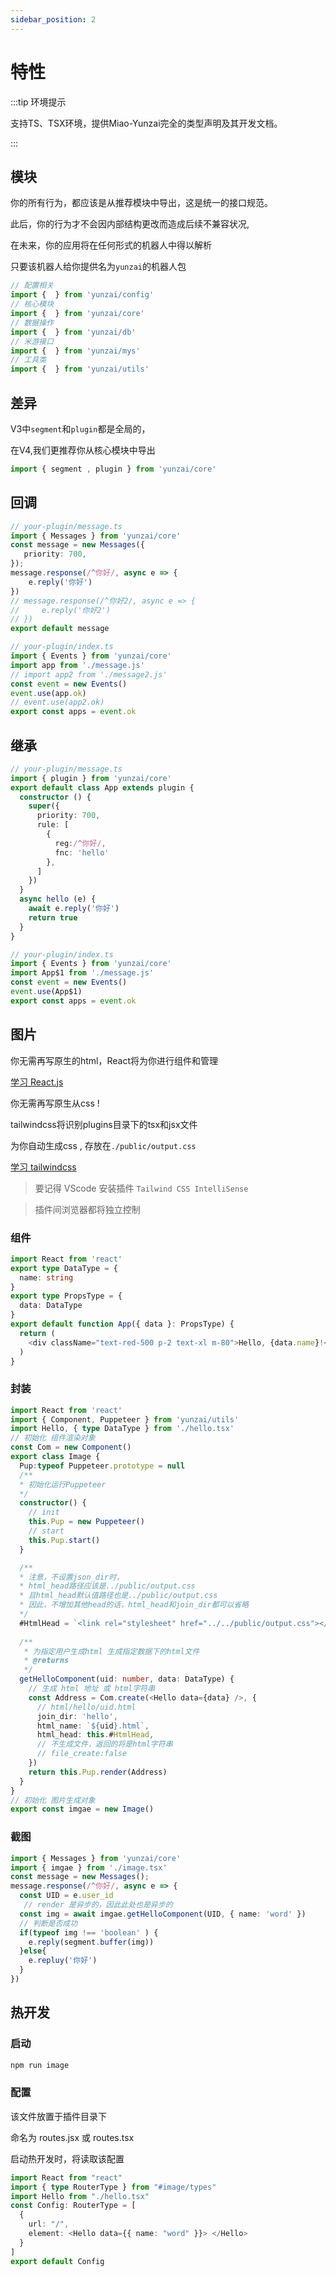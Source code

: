 ```yaml
---
sidebar_position: 2
---
```


# 特性


:::tip 环境提示

支持TS、TSX环境，提供Miao-Yunzai完全的类型声明及其开发文档。

:::

## 模块

你的所有行为，都应该是从推荐模块中导出，这是统一的接口规范。

此后，你的行为才不会因内部结构更改而造成后续不兼容状况,

在未来，你的应用将在任何形式的机器人中得以解析

只要该机器人给你提供名为`yunzai`的机器人包

```ts
// 配置相关
import {  } from 'yunzai/config'
// 核心模块
import {  } from 'yunzai/core'
// 数据操作
import {  } from 'yunzai/db'
// 米游接口
import {  } from 'yunzai/mys'
// 工具类
import {  } from 'yunzai/utils'
```

## 差异

V3中`segment`和`plugin`都是全局的，

在V4,我们更推荐你从核心模块中导出

```ts
import { segment , plugin } from 'yunzai/core'
```


## 回调

```ts
// your-plugin/message.ts
import { Messages } from 'yunzai/core'
const message = new Messages({
   priority: 700,
});
message.response(/^你好/, async e => {
    e.reply('你好')
})
// message.response(/^你好2/, async e => {
//     e.reply('你好2')
// })
export default message
```

```ts
// your-plugin/index.ts
import { Events } from 'yunzai/core'
import app from './message.js'
// import app2 from './message2.js'
const event = new Events()
event.use(app.ok)
// event.use(app2.ok)
export const apps = event.ok
```

## 继承

```ts
// your-plugin/message.ts
import { plugin } from 'yunzai/core'
export default class App extends plugin {
  constructor () {
    super({
      priority: 700,
      rule: [
        {
          reg:/^你好/,
          fnc: 'hello'
        },
      ]
    })
  }
  async hello (e) {
    await e.reply('你好')
    return true
  }
}
```

```ts
// your-plugin/index.ts
import { Events } from 'yunzai/core'
import App$1 from './message.js'
const event = new Events()
event.use(App$1)
export const apps = event.ok
```

##  图片

你无需再写原生的html，React将为你进行组件和管理

[学习 React.js](https://react.docschina.org/)

你无需再写原生从css !

tailwindcss将识别plugins目录下的tsx和jsx文件

为你自动生成css , 存放在`./public/output.css`

[学习 tailwindcss](https://www.tailwindcss.cn/)

> 要记得 VScode 安装插件 `Tailwind CSS IntelliSense`

> 插件间浏览器都将独立控制

### 组件

```ts
import React from 'react'
export type DataType = {
  name: string
}
export type PropsType = {
  data: DataType
}
export default function App({ data }: PropsType) {
  return (
    <div className="text-red-500 p-2 text-xl m-80">Hello, {data.name}!</div>
  )
}
```

### 封装

```ts
import React from 'react'
import { Component, Puppeteer } from 'yunzai/utils'
import Hello, { type DataType } from './hello.tsx'
// 初始化 组件渲染对象
const Com = new Component()
export class Image {
  Pup:typeof Puppeteer.prototype = null 
  /**
  * 初始化运行Puppeteer
  */
  constructor() {
    // init
    this.Pup = new Puppeteer()
    // start
    this.Pup.start()
  }

  /**
  * 注意，不设置json_dir时，
  * html_head路径应该是../public/output.css
  * 且html_head默认值路径也是../public/output.css
  * 因此，不增加其他head的话，html_head和join_dir都可以省略
  */
  #HtmlHead = `<link rel="stylesheet" href="../../public/output.css"></link>`
  
  /**
   * 为指定用户生成html 生成指定数据下的html文件
   * @returns
   */
  getHelloComponent(uid: number, data: DataType) {
    // 生成 html 地址 或 html字符串
    const Address = Com.create(<Hello data={data} />, {
      // html/hello/uid.html
      join_dir: 'hello',
      html_name: `${uid}.html`,
      html_head: this.#HtmlHead,
      // 不生成文件，返回的将是html字符串
      // file_create:false
    })
    return this.Pup.render(Address)
  }
}
// 初始化 图片生成对象
export const imgae = new Image()
```
### 截图

```ts
import { Messages } from 'yunzai/core'
import { imgae } from './image.tsx'
const message = new Messages();
message.response(/^你好/, async e => {
  const UID = e.user_id
   // render 是异步的，因此此处也是异步的
  const img = await imgae.getHelloComponent(UID, { name: 'word' })
  // 判断是否成功
  if(typeof img !== 'boolean' ) {
    e.reply(segment.buffer(img))
  }else{
    e.repluy('你好')
  }
})
```

##  热开发

### 启动

```sh
npm run image
```

### 配置

该文件放置于插件目录下

命名为 routes.jsx 或 routes.tsx

启动热开发时，将读取该配置

```ts
import React from "react"
import { type RouterType } from "#image/types"
import Hello from "./hello.tsx"
const Config: RouterType = [
  {
    url: "/",
    element: <Hello data={{ name: "word" }}> </Hello>
  }
]
export default Config
```